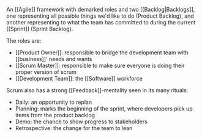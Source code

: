 An [[Agile]] framework with demarked roles and two [[Backlog|Backlogs]], one representing all possible things we'd like to do (Product Backlog), and another representing to what the team has committed to during the current [[Sprint]] (Sprint Backlog).

The roles are:
- [[Product Owner]]: responsible to bridge the development team with [[business]]' needs and wants
- [[Scrum Master]]: responsible to make sure everyone is doing their proper version of scrum
- [[Development Team]]: the [[Software]] workforce

Scrum also has a strong [[Feedback]]-mentality seen in its many rituals:
- Daily: an opportunity to replan
- Planning: marks the beginning of the sprint, where developers pick up items from the product backlog
- Demo: the chance to show progress to stakeholders
- Retrospective: the change for the team to lean